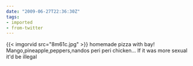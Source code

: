 ```yaml
---
date: "2009-06-27T22:36:30Z"
tags:
- imported
- from-twitter
---
```

{{< imgorvid src="8m61c.jpg" >}} homemade pizza with bay! Mango,pineapple,peppers,nandos peri peri chicken... If it was more sexual it'd be illegal
